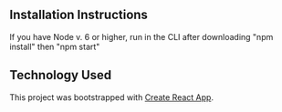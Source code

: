


## Installation Instructions
If you have Node v. 6 or higher, run in the CLI after downloading
"npm install" then "npm start"
## Technology Used
This project was bootstrapped with [Create React App](https://github.com/facebookincubator/create-react-app).
